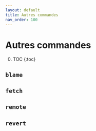 ```yaml
---
layout: default
title: Autres commandes
nav_order: 100
---
```


# Autres commandes



0. TOC
{:toc}

## `blame`

## `fetch`

## `remote`

## `revert`
